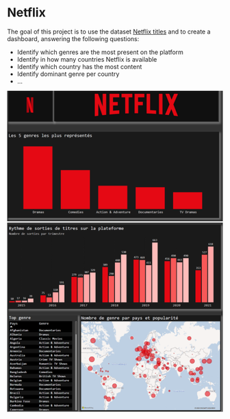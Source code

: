 # Netflix

The goal of this project is to use the dataset [Netflix titles](netflix_titles.csv) and to create a dashboard, answering the following questions: 

- Identify which genres are the most present on the platform
- Identify in how many countries Netflix is available
- Identify which country has the most content
- Identify dominant genre per country
- ...

<img src="images/Netflix_1.png" width="600">
<img src="images/Netflix_2.png" width="600">
